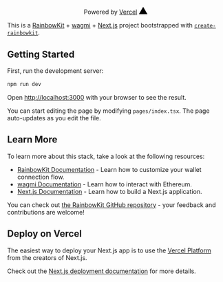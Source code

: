 <p align="center">
  Powered by <a href="https://vercel.com/?utm_source=[frens]&utm_campaign=oss">Vercel</a>
  <img src="public/vercel-icon-dark.svg" width="20" title="hover text">
</p>

This is a [RainbowKit](https://rainbowkit.com) + [wagmi](https://wagmi.sh) + [Next.js](https://nextjs.org/) project bootstrapped with [`create-rainbowkit`](https://github.com/rainbow-me/rainbowkit/tree/main/packages/create-rainbowkit).

## Getting Started

First, run the development server:

```bash
npm run dev
```

Open [http://localhost:3000](http://localhost:3000) with your browser to see the result.

You can start editing the page by modifying `pages/index.tsx`. The page auto-updates as you edit the file.

## Learn More

To learn more about this stack, take a look at the following resources:

- [RainbowKit Documentation](https://rainbowkit.com) - Learn how to customize your wallet connection flow.
- [wagmi Documentation](https://wagmi.sh) - Learn how to interact with Ethereum.
- [Next.js Documentation](https://nextjs.org/docs) - Learn how to build a Next.js application.

You can check out [the RainbowKit GitHub repository](https://github.com/rainbow-me/rainbowkit) - your feedback and contributions are welcome!

## Deploy on Vercel

The easiest way to deploy your Next.js app is to use the [Vercel Platform](https://vercel.com/new?utm_medium=default-template&filter=next.js&utm_source=create-next-app&utm_campaign=create-next-app-readme) from the creators of Next.js.

Check out the [Next.js deployment documentation](https://nextjs.org/docs/deployment) for more details.

